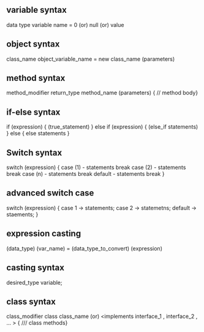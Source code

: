 
## variable syntax
data type   variable name = 0 (or) null (or) value


## object syntax
class_name object_variable_name = new class_name (parameters)


## method syntax
method_modifier   return_type method_name (parameters) { // method body}


## if-else syntax
if (expression)
{
	(true_statement)
}
else if (expression)
{
	(else_if statements)
}
else
{
	else statements
}



## Switch syntax
switch (expression)
{
	case (1) - statements
				 break
	case (2) - statements
				 break
	case (n) - statements
				break
	default - statements
				  break
}




## advanced switch case
switch (expression)
{
	case 1 -> statements;
	case 2 -> statemetns;
	default -> staements;
}


## expression casting
(data_type) (var_name) = (data_type_to_convert) (expression)



## casting syntax
desired_type variable;



## class syntax
class_modifier class class_name 
<extends superclass_name> (or) <implements interface_1 , interface_2 , ... > { /// class methods}

